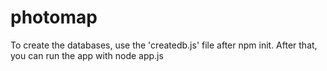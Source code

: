 # photomap
To create the databases, use the 'createdb.js' file after npm init. After that, you can run the app with node app.js
